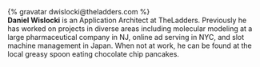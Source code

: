 <div class="profile-container">
  <div class="profile-thumb">
    {% gravatar dwislocki@theladders.com %}
  </div>
  <div class="profile-content">
    <strong>Daniel Wislocki</strong> is an Application Architect at TheLadders. Previously he has worked on projects in diverse areas including molecular modeling at a large pharmaceutical company in NJ, online ad serving in NYC, and slot machine management in Japan. When not at work, he can be found at the local greasy spoon eating chocolate chip pancakes.
  </div>
</div>
